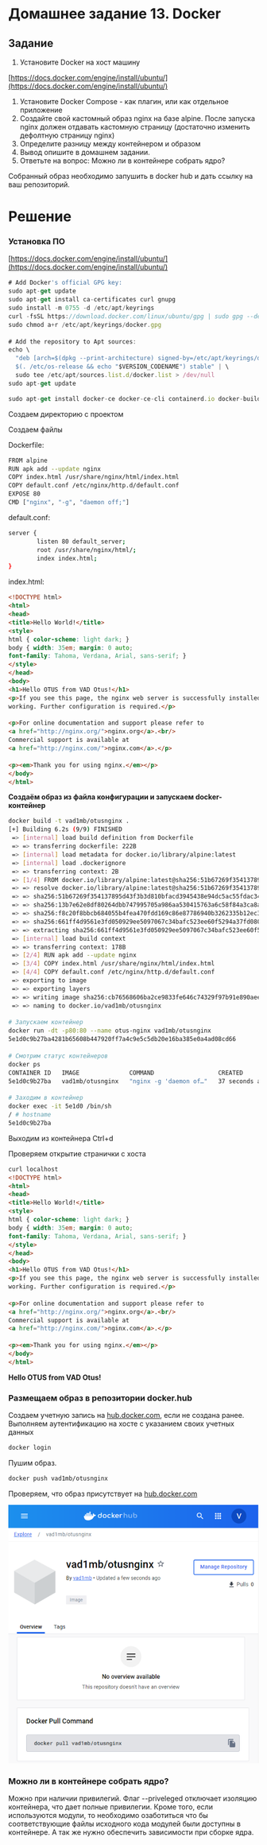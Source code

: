 # Домашнее задание 13. Docker

## Задание

1. Установите Docker на хост машину

[https://docs.docker.com/engine/install/ubuntu/](https://docs.docker.com/engine/install/ubuntu/)

1. Установите Docker Compose - как плагин, или как отдельное приложение
2. Создайте свой кастомный образ nginx на базе alpine. После запуска nginx должен отдавать кастомную страницу (достаточно изменить дефолтную страницу nginx)
3. Определите разницу между контейнером и образом
4. Вывод опишите в домашнем задании.
5. Ответьте на вопрос: Можно ли в контейнере собрать ядро?

Собранный образ необходимо запушить в docker hub и дать ссылку на ваш репозиторий.

# Решение

### Установка ПО

[https://docs.docker.com/engine/install/ubuntu/](https://docs.docker.com/engine/install/ubuntu/)

```jsx
# Add Docker's official GPG key:
sudo apt-get update
sudo apt-get install ca-certificates curl gnupg
sudo install -m 0755 -d /etc/apt/keyrings
curl -fsSL https://download.docker.com/linux/ubuntu/gpg | sudo gpg --dearmor -o /etc/apt/keyrings/docker.gpg
sudo chmod a+r /etc/apt/keyrings/docker.gpg

# Add the repository to Apt sources:
echo \
  "deb [arch=$(dpkg --print-architecture) signed-by=/etc/apt/keyrings/docker.gpg] https://download.docker.com/linux/ubuntu \
  $(. /etc/os-release && echo "$VERSION_CODENAME") stable" | \
  sudo tee /etc/apt/sources.list.d/docker.list > /dev/null
sudo apt-get update
```

```jsx
sudo apt-get install docker-ce docker-ce-cli containerd.io docker-buildx-plugin docker-compose-plugin
```

Создаем директорию с проектом

Создаем файлы 

Dockerfile:

```bash
FROM alpine
RUN apk add --update nginx
COPY index.html /usr/share/nginx/html/index.html
COPY default.conf /etc/nginx/http.d/default.conf
EXPOSE 80
CMD ["nginx", "-g", "daemon off;"]
```

default.conf:

```bash
server {
        listen 80 default_server;
        root /usr/share/nginx/html/;
        index index.html;
}
```

index.html:

```html
<!DOCTYPE html>
<html>
<head>
<title>Hello World!</title>
<style>
html { color-scheme: light dark; }
body { width: 35em; margin: 0 auto;
font-family: Tahoma, Verdana, Arial, sans-serif; }
</style>
</head>
<body>
<h1>Hello OTUS from VAD Otus!</h1>
<p>If you see this page, the nginx web server is successfully installed and
working. Further configuration is required.</p>

<p>For online documentation and support please refer to
<a href="http://nginx.org/">nginx.org</a>.<br/>
Commercial support is available at
<a href="http://nginx.com/">nginx.com</a>.</p>

<p><em>Thank you for using nginx.</em></p>
</body>
</html>
```

**Создаём образ из файла конфигурации и запускаем docker-контейнер**

```bash
docker build -t vad1mb/otusnginx .
[+] Building 6.2s (9/9) FINISHED                                                                                     docker:default
 => [internal] load build definition from Dockerfile                                                                           0.0s
 => => transferring dockerfile: 222B                                                                                           0.0s
 => [internal] load metadata for docker.io/library/alpine:latest                                                               0.7s
 => [internal] load .dockerignore                                                                                              0.0s
 => => transferring context: 2B                                                                                                0.0s
 => [1/4] FROM docker.io/library/alpine:latest@sha256:51b67269f354137895d43f3b3d810bfacd3945438e94dc5ac55fdac340352f48         1.7s
 => => resolve docker.io/library/alpine:latest@sha256:51b67269f354137895d43f3b3d810bfacd3945438e94dc5ac55fdac340352f48         0.1s
 => => sha256:51b67269f354137895d43f3b3d810bfacd3945438e94dc5ac55fdac340352f48 1.64kB / 1.64kB                                 0.0s
 => => sha256:13b7e62e8df80264dbb747995705a986aa530415763a6c58f84a3ca8af9a5bcd 528B / 528B                                     0.0s
 => => sha256:f8c20f8bbcb684055b4fea470fdd169c86e87786940b3262335b12ec3adef418 1.47kB / 1.47kB                                 0.0s
 => => sha256:661ff4d9561e3fd050929ee5097067c34bafc523ee60f5294a37fd08056a73ca 3.41MB / 3.41MB                                 1.1s
 => => extracting sha256:661ff4d9561e3fd050929ee5097067c34bafc523ee60f5294a37fd08056a73ca                                      0.4s
 => [internal] load build context                                                                                              0.0s
 => => transferring context: 178B                                                                                              0.0s
 => [2/4] RUN apk add --update nginx                                                                                           3.0s
 => [3/4] COPY index.html /usr/share/nginx/html/index.html                                                                     0.1s
 => [4/4] COPY default.conf /etc/nginx/http.d/default.conf                                                                     0.2s
 => exporting to image                                                                                                         0.3s
 => => exporting layers                                                                                                        0.2s
 => => writing image sha256:cb76568606ba2ce9833fe646c74329f97b91e890aee9556c22595d0a149bf2ad                                   0.0s
 => => naming to docker.io/vad1mb/otusnginx                                                                                    0.0s    

# Запускаем контейнер
docker run -dt -p80:80 --name otus-nginx vad1mb/otusnginx
5e1d0c9b27ba4281b65608b447920ff7a4c9e5c5db20e16ba385e0a4ad08cd66

# Смотрим статус контейнеров
docker ps
CONTAINER ID   IMAGE              COMMAND                  CREATED          STATUS          PORTS                               NAMES
5e1d0c9b27ba   vad1mb/otusnginx   "nginx -g 'daemon of…"   37 seconds ago   Up 35 seconds   0.0.0.0:80->80/tcp, :::80->80/tcp   otus-nginx

# Заходим в контейнер 
docker exec -it 5e1d0 /bin/sh
/ # hostname
5e1d0c9b27ba
```

Выходим из контейнера Ctrl+d

Проверяем открытие странички с хоста

```html
curl localhost
<!DOCTYPE html>
<html>
<head>
<title>Hello World!</title>
<style>
html { color-scheme: light dark; }
body { width: 35em; margin: 0 auto;
font-family: Tahoma, Verdana, Arial, sans-serif; }
</style>
</head>
<body>
<h1>Hello OTUS from VAD Otus!</h1>
<p>If you see this page, the nginx web server is successfully installed and
working. Further configuration is required.</p>

<p>For online documentation and support please refer to
<a href="http://nginx.org/">nginx.org</a>.<br/>
Commercial support is available at
<a href="http://nginx.com/">nginx.com</a>.</p>

<p><em>Thank you for using nginx.</em></p>
</body>
</html>
```

**Hello OTUS from VAD Otus!**

### Размещаем образ в репозитории docker.hub

Создаем учетную запись на [hub.docker.com](http://hub.docker.com/), если не создана ранее.
Выполняем аутентификацию на хосте с указанием своих учетных данных

```bash
docker login

```

Пушим образ.

```bash
docker push vad1mb/otusnginx
```

Проверяем, что образ присутствует на [hub.docker.com](http://hub.docker.com/)

![Untitled](dockerhub.png)


### Можно ли в контейнере собрать ядро?

Можно при наличии привилегий. Флаг --priveleged отключает изоляцию контейнера, что дает полные привилегии.
Кроме того, если используются модули, то необходимо озаботиться что бы соответствующие файлы исходного кода модулей были доступны в контейнере. А так же нужно обеспечить зависимости при сборке ядра.
